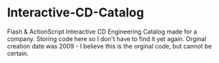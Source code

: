 # Interactive-CD-Catalog
Flash &amp; ActionScript Interactive CD Engineering Catalog made for a company. 
Storing code here so I don't have to find it yet again.
Orginal creation date was 2009 - I believe this is the orginal code, but cannot be certain.
